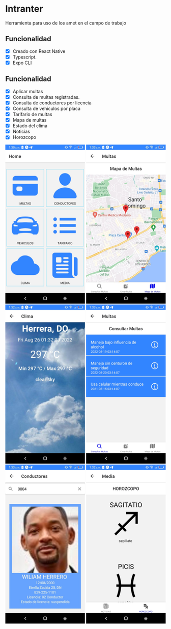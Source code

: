 # Intranter
 Herramienta para uso de los amet en el campo de trabajo
## Funcionalidad
 - [x] Creado con React Native
 - [x] Typescript.
 - [x] Expo CLI
 
 ## Funcionalidad
 - [x] Aplicar multas
 - [x] Consulta de multas registradas.
 - [x] Consulta de conductores por licencia
 - [x] Consulta de vehiculos por placa
 - [x] Tarifario de multas
 - [x] Mapa de multas
 - [x] Estado del clima
 - [x] Noticias
 - [x] Horozcopo

  <div display="flex" margin-bottom="15rem">
    <img src="./docs/images/one.jpeg" alt="home menu" title="A cute kitten" width="250" /> 
    <img src="./docs/images/tow.jpeg" alt="map" title="A cute kitten" width="250" /> 
    <img src="./docs/images/thre.jpeg" alt="home" title="A cute kitten" width="250" />
    <img src="./docs/images/four.jpeg" alt="home" title="A cute kitten" width="250" /> 
    <img src="./docs/images/five.jpeg" alt="home" title="A cute kitten" width="250" /> 
    <img src="./docs/images/six.jpeg" alt="home" title="A cute kitten" width="250" /> 
  </div>




